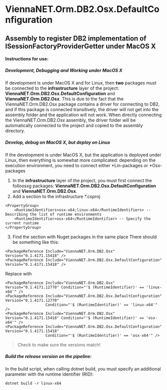 # ViennaNET.Orm.DB2.Osx.DefaultConfiguration
## Assembly to register DB2 implementation of ISessionFactoryProviderGetter under **MacOS X**

#### Instructions for use:

##### Development, Debugging and Working under MacOS X
If development is under MacOS X and for Linux, then **two** packages must be connected to the **infrastructure** layer of the project: **ViennaNET.Orm.DB2.Osx.DefaultConfiguration** and **ViennaNET.Orm.DB2.Osx**.
This is due to the fact that the ViennaNET.Orm.DB2.Osx package contains a driver for connecting to DB2, and if this package is connected transitively, the driver will not get into the assembly folder and the application will not work.
When directly connecting the ViennaNET.Orm.DB2.Osx assembly, the driver folder will be automatically connected to the project and copied to the assembly directory.

##### Develop, debug on MacOS X, but deploy on Linux
If the development is under MacOS X, but the application is deployed under Linux, then everything is somewhat more complicated: depending on the execution environment, you need to connect either *Lin-packages or *Osx-packages
1. In the **infrastructure** layer of the project, you must first connect the folloosxg packages: **ViennaNET.Orm.DB2.Osx.DefaultConfiguration** and **ViennaNET.Orm.DB2.Osx**.
2. Add a section to the infrastructure *.csproj

```
<PropertyGroup>
	<RuntimeIdentifiers>osx-x64;linux-x64</RuntimeIdentifiers> -- Describing the list of runtime environments
	<RuntimeIdentifier>osx-x64</RuntimeIdentifier> -- Specify the current runtime
</PropertyGroup>
```

3. Find the section with Nuget packages in the same place
There should be something like this:

```
<PackageReference Include="ViennaNET.Orm.DB2.Osx" Version="0.1.4171.15418" />
<PackageReference Include="ViennaNET.Orm.DB2.Osx.DefaultConfiguration" Version="0.1.4171.15418" />
```

Replace with

```
<PackageReference Include="ViennaNET.Orm.DB2.Osx" Version="0.1.4171.12770" Condition="'$ (RuntimeIdentifier)' == 'linux-x64'" />
<PackageReference Include="ViennaNET.Orm.DB2.Osx.DefaultConfiguration" Version="0.1.4171.12770" 
                  Condition="'$ (RuntimeIdentifier)' == 'linux-x64'" />
<PackageReference Include="ViennaNET.Orm.DB2.Osx" Version="0.1.4171.15418" Condition="'$ (RuntimeIdentifier)' == 'osx-x64'" />
<PackageReference Include="ViennaNET.Orm.DB2.Osx.DefaultConfiguration" Version="0.1.4171.15418" 
                  Condition="'$ (RuntimeIdentifier)' == 'osx-x64'" />
```

> Check to make sure the versions match!

##### Build the release version on the pipeline:

In the build script, when calling dotnet build, you must specify an additional parameter with the runtime identifier (RID):

```
dotnet build -r linux-x64
```		

